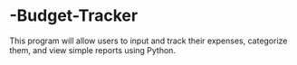# -Budget-Tracker
This program will allow users to input and track their expenses, categorize them, and view simple reports using Python.
